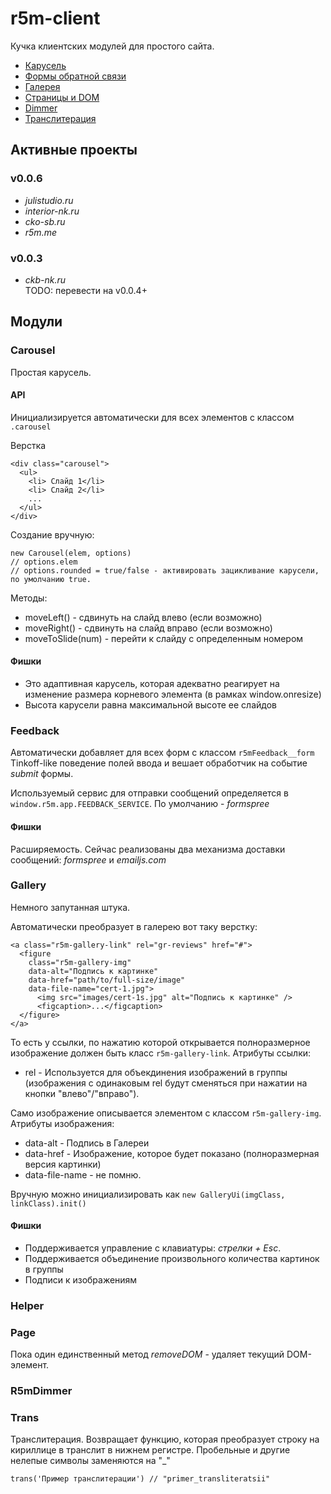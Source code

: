 # r5m-client

Кучка клиентских модулей для простого сайта.
* [Карусель](#carousel)
* [Формы обратной связи](#feedback)
* [Галерея](#gallery)
* [Страницы и DOM](#page)
* [Dimmer](#r5mdimmer)
* [Транслитерация](#trans)

## Активные проекты ##

### v0.0.6 ###
* *julistudio.ru*
* *interior-nk.ru*
* *cko-sb.ru*
* *r5m.me*

### v0.0.3 ###
* *ckb-nk.ru*  
   TODO: перевести на v0.0.4+


## Модули ##
### Carousel ###
Простая карусель. 

#### API ####
Инициализируется автоматически для всех элементов с классом ```.carousel```

Верстка
```
<div class="carousel">
  <ul>
    <li> Слайд 1</li>
    <li> Слайд 2</li>
    ...
  </ul>
</div>
```

Создание вручную:
```
new Carousel(elem, options)
// options.elem
// options.rounded = true/false - активировать зацикливание карусели, по умолчанию true.
```

Методы:
* moveLeft() - сдвинуть на слайд влево (если возможно)
* moveRight() - сдвинуть на слайд вправо (если возможно)
* moveToSlide(num) - перейти к слайду с определенным номером

#### Фишки ####
* Это адаптивная карусель, которая адекватно реагирует на изменение размера корневого элемента (в рамках window.onresize)
* Высота карусели равна максимальной высоте ее слайдов

### Feedback ###
Автоматически добавляет для всех форм с классом ```r5mFeedback__form``` Tinkoff-like поведение полей ввода и вешает обработчик на событие *submit* формы.

Используемый сервис для отправки сообщений определяется в ```window.r5m.app.FEEDBACK_SERVICE```. По умолчанию - *formspree*

#### Фишки ####
Расширяемость. Сейчас реализованы два механизма доставки сообщений: *formspree* и *emailjs.com*

### Gallery ###
Немного запутанная штука. 

Автоматически преобразует в галерею вот таку верстку:
```
<a class="r5m-gallery-link" rel="gr-reviews" href="#">
  <figure 
    class="r5m-gallery-img" 
    data-alt="Подпись к картинке" 
    data-href="path/to/full-size/image" 
    data-file-name="cert-1.jpg">
      <img src="images/cert-1s.jpg" alt="Подпись к картинке" />
      <figcaption>...</figcaption>
  </figure>
</a>
```
То есть у ссылки, по нажатию которой открывается полноразмерное изображение должен быть класс ```r5m-gallery-link```.
Атрибуты ссылки:
* rel - Используется для объекдинения изображений в группы (изображения с одинаковым rel будут сменяться при нажатии на кнопки "влево"/"вправо").

Само изображение описывается элементом с классом ```r5m-gallery-img```. Атрибуты изображения:
* data-alt - Подпись в Галереи
* data-href - Изображение, которое будет показано (полноразмерная версия картинки)
* data-file-name - не помню.

Вручную можно инициализировать как ```new GalleryUi(imgClass, linkClass).init()```

#### Фишки ####
* Поддерживается управление с клавиатуры: *стрелки + Esc*. 
* Поддерживается объединение произвольного количества картинок в группы
* Подписи к изображениям

### Helper ###

### Page ###
Пока один единственный метод *removeDOM* - удаляет текущий DOM-элемент.

### R5mDimmer ###

### Trans ###
Транслитерация. Возвращает функцию, которая преобразует строку на кириллице в транслит в нижнем регистре. Пробельные и другие нелепые символы заменяются на "_"

```
trans('Пример транслитерации') // "primer_transliteratsii"
```
